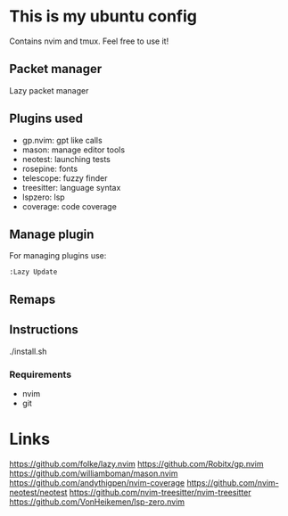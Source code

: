 # This is my ubuntu config

Contains nvim and tmux.
Feel free to use it!

## Packet manager

Lazy packet manager

## Plugins used

- gp.nvim: gpt like calls
- mason: manage editor tools
- neotest: launching tests
- rosepine: fonts
- telescope: fuzzy finder
- treesitter: language syntax
- lspzero: lsp
- coverage: code coverage

## Manage plugin

For managing plugins use:

```
:Lazy Update
```

## Remaps

## Instructions
./install.sh

### Requirements

- nvim
- git

# Links

https://github.com/folke/lazy.nvim
https://github.com/Robitx/gp.nvim
https://github.com/williamboman/mason.nvim
https://github.com/andythigpen/nvim-coverage
https://github.com/nvim-neotest/neotest
https://github.com/nvim-treesitter/nvim-treesitter
https://github.com/VonHeikemen/lsp-zero.nvim
